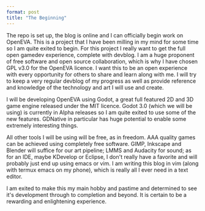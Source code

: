```yaml
---
format: post
title: "The Beginning"
---
```

The repo is set up, the blog is online and I can officially begin work on OpenEVA. This is a project that I have been milling in my mind for some time so I am quite exited to begin. For this project I really want to get the full open gamedev experience, complete with devblog. I am a huge proponent of free software and open source collaboration, which is why I have chosen GPL v3.0 for the OpenEVA licence. I want this to be an open experience with every opportunity for others to share and learn along with me. I will try to keep a very regular devblog of my progress as well as provide reference and knowledge of the technology and art I will use and create.

I will be developing OpenEVA using Godot, a great full featured 2D and 3D game engine released under the MIT licence. Godot 3.0 (which we will be using) is currently in Alpha releases so I am quite exited to use some of the new features. GDNative in particular has huge potential to enable some extremely interesting things.

All other tools I will be using will be free, as in freedom. AAA quality games can be achieved using completely free software. GIMP, Inkscape and Blender will suffice for our art pipeline; LMMS and Audacity for sound; as for an IDE, maybe KDevelop or Eclipse, I don't really have a favorite and will probably just end up using emacs or vim. I am writing this blog in vim (along with termux emacs on my phone), which is really all I ever need in a text editor. 

I am exited to make this my main hobby and pastime and determined to see it's development through to completion and beyond. It is certain to be a rewarding and enlightening experience.
